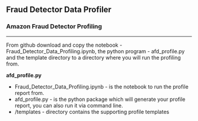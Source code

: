 ## Fraud Detector Data Profiler

### Amazon Fraud Detector Profiling 
-----

From github download and copy the notebook - Fraud_Detector_Data_Profiling.ipynb, the python program - afd_profile.py and the template directory to a directory where you will run the profiling from. 

<div class="alert alert-info"> <strong> afd_profile.py </strong>

- Fraud_Detector_Data_Profiling.ipynb - is the notebook to run the profile report from. 
- afd_profile.py - is the python package which will generate your profile report, you can also run it via command line.  
- /templates - directory contains the supporting profile templates


</div>
